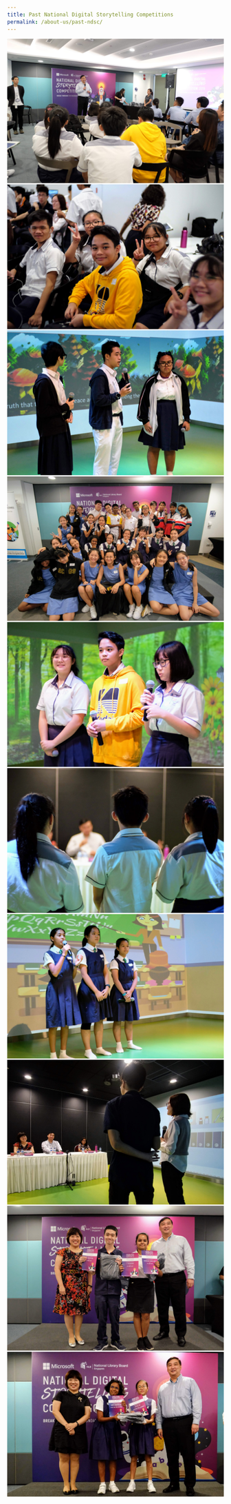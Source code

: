```yaml
---
title: Past National Digital Storytelling Competitions
permalink: /about-us/past-ndsc/
---
```


<div>
	<div class="row is-multiline">
		<div class="col is-one-third-desktop is-one-third-tablet">
			<img src="/images/photo-gallery/DSCF5735.jpg">
			<img src="/images/photo-gallery/DSCF5644.jpg">
			<img src="/images/photo-gallery/DSCF5589.jpg">
			<img src="/images/photo-gallery/DSCF5488.jpg">
		</div>
		<div class="col is-one-third-desktop is-one-third-tablet">
			<img src="/images/photo-gallery/DSCF5708.jpg">
			<img src="/images/photo-gallery/DSCF5721.jpg">
			<img src="/images/photo-gallery/DSCF5614.jpg">
		</div>
		<div class="col is-one-third-desktop is-one-third-tablet">
			<img src="/images/photo-gallery/DSCF6484.jpg">
			<img src="/images/photo-gallery/DSCF5811.jpg">
			<img src="/images/photo-gallery/DSCF6405.jpg">
		</div>
	</div>
</div>